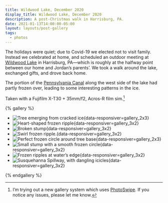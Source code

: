 ```yaml
---
title: Wildwood Lake, December 2020
display_title: Wildwood Lake, December 2020
description: A post-Christmas walk in Harrisburg, PA.
date: 2021-01-13T14:00:00-05:00
layout: layouts/post-gallery
tags:
  - photos
---
```


The holidays were quiet; due to Covid-19 we elected not to visit family. Instead we celebrated at home, and scheduled an outdoor meeting at [Wildwood Lake](https://www.wildwoodlake.org) in Harrisburg, PA—which is roughly at the halfway point between our home and Jordan’s parents’. We took a walk around the lake, exchanged gifts, and drove back home. 

The portion of the [Pennsylvania Canal](https://en.wikipedia.org/wiki/Pennsylvania_Canal) along the west side of the lake had partly frozen over, leading to some interesting patterns in the ice. 

Taken with a Fujifilm X-T30 + 35mm/f2, Acros-R film sim.[^1]

{% gallery %}

- ![Tree emerging from cracked ice](wildwood-lake-1.jpg "Frozen lightning"){data-responsiver=gallery_2x3}
- ![Heart-shaped frozen ripple](wildwood-lake-2.jpg "I heart you"){data-responsiver=gallery_3x2}
- ![Broken stump](wildwood-lake-3.jpg "This one looks like a ruined tower"){data-responsiver=gallery_3x2}
- ![Swirl frozen ripple.](wildwood-lake-4.jpg "Swirl"){data-responsiver=gallery_3x2}
- ![Perfect frozen circle around tree base](wildwood-lake-5.jpg "Clean circle"){data-responsiver=gallery_2x3}
- ![Small stump with a smooth frozen circle](wildwood-lake-6.jpg "Lonely stump"){data-responsiver=gallery_3x2}
- ![Frozen ripples at water’s edge](wildwood-lake-7.jpg "Topographical map ice"){data-responsiver=gallery_3x2}
- ![Susquehanna Spillway, with dangling icicles](wildwood-lake-8.jpg "Susquehanna Spillway"){data-responsiver=gallery_3x2}

{% endgallery %}

[^1]: I’m trying out a new gallery system which uses [PhotoSwipe](https://photoswipe.com). If you notice any issues, please let me know.
